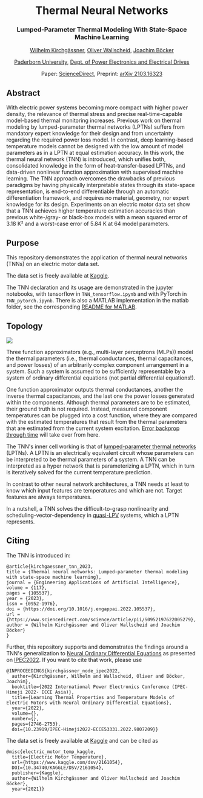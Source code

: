 <div align="center">
<h1>Thermal Neural Networks </h1>
<h3>Lumped-Parameter Thermal Modeling With State-Space Machine Learning </h3>

[Wilhelm Kirchgässner](https://github.com/wkirgsn), [Oliver Wallscheid](https://github.com/wallscheid), [Joachim Böcker](https://scholar.google.de/citations?user=vmyBqw0AAAAJ&hl=de&oi=ao)

[Paderborn University](https://www.uni-paderborn.de/en/), [Dept. of Power Electronics and Electrical Drives](https://ei.uni-paderborn.de/en/lea)

Paper: [ScienceDirect](https://www.sciencedirect.com/science/article/pii/S0952197622005279),
Preprint: [arXiv 2103.16323](https://arxiv.org/abs/2103.16323)

</div>

## Abstract
With electric power systems becoming more compact with higher power density, the relevance of thermal stress and precise real-time-capable model-based thermal monitoring increases. Previous work on thermal modeling by lumped-parameter thermal networks (LPTNs) suffers from mandatory expert knowledge for their design and from uncertainty regarding the required power loss model. In contrast, deep learning-based temperature models cannot be designed with the low amount of model parameters as in a LPTN at equal estimation accuracy. In this work, the thermal neural network (TNN) is introduced, which unifies both, consolidated knowledge in the form of heat-transfer-based LPTNs, and data-driven nonlinear function approximation with supervised machine learning. The TNN approach overcomes the drawbacks of previous paradigms by having physically interpretable states through its state-space representation, is end-to-end differentiable through an automatic differentiation framework, and requires no material, geometry, nor expert knowledge for its design. Experiments on an electric motor data set show that a TNN achieves higher temperature estimation accuracies than previous white-/gray- or black-box models with a mean squared error of 3.18 K² and a worst-case error of 5.84 K at 64 model parameters.

## Purpose
This repository demonstrates the application of thermal neural networks (TNNs) on an electric motor data set.

The data set is freely available at [Kaggle](https://www.kaggle.com/wkirgsn/electric-motor-temperature).

The TNN declaration and its usage are demonstrated in the jupyter notebooks, with tensorflow in `TNN_tensorflow.ipynb` and with PyTorch in `TNN_pytorch.ipynb`.
There is also a MATLAB implementation in the matlab folder, see the corresponding [README for MATLAB](./matlab/README.md).

## Topology

![](img/topology.png)

Three function approximators (e.g., multi-layer perceptrons (MLPs)) model the thermal parameters (i.e., thermal conductances, thermal capacitances, and power losses) of an arbitrarily complex component arrangement in a system.
Such a system is assumed to be sufficiently representable by a system of ordinary differential equations (not partial differential equations!).

One function approximator outputs thermal conductances, another the inverse thermal capacitances, and the last one the power losses generated within the components.
Although thermal parameters are to be estimated, their ground truth is not required.
Instead, measured component temperatures can be plugged into a cost function, where they are compared with the estimated temperatures that result from the thermal parameters that are estimated from the current system excitation.
[Error backprop through time](https://en.wikipedia.org/wiki/Backpropagation_through_time) will take over from here. 

The TNN's inner cell working is that of [lumped-parameter thermal networks](https://en.wikipedia.org/wiki/Lumped-element_model#Thermal_systems) (LPTNs).
A LPTN is an electrically equivalent circuit whose parameters can be interpreted to be thermal parameters of a system.
A TNN can be interpreted as a hyper network that is parameterizing a LPTN, which in turn is iteratively solved for the current temperature prediction.

In contrast to other neural network architectures, a TNN needs at least to know which input features are temperatures and which are not.
Target features are always temperatures.

In a nutshell, a TNN solves the difficult-to-grasp nonlinearity and scheduling-vector-dependency in [quasi-LPV](https://en.wikipedia.org/wiki/Linear_parameter-varying_control) systems, which a LPTN represents.


## Citing

The TNN is introduced in:
```
@article{kirchgaessner_tnn_2023,
title = {Thermal neural networks: Lumped-parameter thermal modeling with state-space machine learning},
journal = {Engineering Applications of Artificial Intelligence},
volume = {117},
pages = {105537},
year = {2023},
issn = {0952-1976},
doi = {https://doi.org/10.1016/j.engappai.2022.105537},
url = {https://www.sciencedirect.com/science/article/pii/S0952197622005279},
author = {Wilhelm Kirchgässner and Oliver Wallscheid and Joachim Böcker}
}
```

Further, this repository supports and demonstrates the findings around a TNN's generalization to [Neural Ordinary DIfferential Equations](https://arxiv.org/abs/1806.07366) as presented on [IPEC2022](https://www.ipec2022.org/index.html). 
If you want to cite that work, please use
```
@INPROCEEDINGS{kirchgässner_node_ipec2022,
  author={Kirchgässner, Wilhelm and Wallscheid, Oliver and Böcker, Joachim},
  booktitle={2022 International Power Electronics Conference (IPEC-Himeji 2022- ECCE Asia)}, 
  title={Learning Thermal Properties and Temperature Models of Electric Motors with Neural Ordinary Differential Equations}, 
  year={2022},
  volume={},
  number={},
  pages={2746-2753},
  doi={10.23919/IPEC-Himeji2022-ECCE53331.2022.9807209}}
```

The data set is freely available at [Kaggle](https://www.kaggle.com/wkirgsn/electric-motor-temperature) and can be cited as
```
@misc{electric_motor_temp_kaggle,
  title={Electric Motor Temperature},
  url={https://www.kaggle.com/dsv/2161054},
  DOI={10.34740/KAGGLE/DSV/2161054},
  publisher={Kaggle}, 
  author={Wilhelm Kirchgässner and Oliver Wallscheid and Joachim Böcker}, 
  year={2021}}
```
